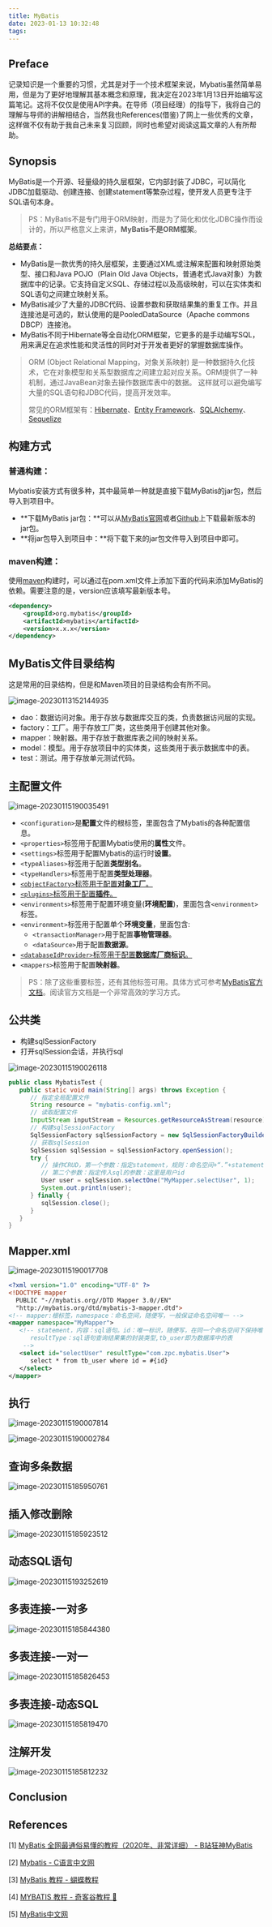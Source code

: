 ```yaml
---
title: MyBatis
date: 2023-01-13 10:32:48
tags:
---
```




## Preface

记录知识是一个重要的习惯，尤其是对于一个技术框架来说，Mybatis虽然简单易用，但是为了更好地理解其基本概念和原理，我决定在2023年1月13日开始编写这篇笔记。这将不仅仅是使用API字典。在导师（项目经理）的指导下，我将自己的理解与导师的讲解相结合，当然我也References(借鉴)了网上一些优秀的文章，这样做不仅有助于我自己未来复习回顾，同时也希望对阅读这篇文章的人有所帮助。

## Synopsis

MyBatis是一个开源、轻量级的持久层框架，它内部封装了JDBC，可以简化JDBC加载驱动、创建连接、创建statement等繁杂过程，使开发人员更专注于SQL语句本身。

> PS：MyBatis不是专门用于ORM映射，而是为了简化和优化JDBC操作而设计的，所以严格意义上来讲，**MyBatis不是ORM框架**。

**总结要点：**

* MyBatis是一款优秀的持久层框架，主要通过XML或注解来配置和映射原始类型、接口和Java POJO（Plain Old Java Objects，普通老式Java对象）为数据库中的记录。它支持自定义SQL、存储过程以及高级映射，可以在实体类和SQL语句之间建立映射关系。
* MyBatis减少了大量的JDBC代码、设置参数和获取结果集的重复工作。并且连接池是可选的，默认使用的是PooledDataSource（Apache commons DBCP）连接池。
* MyBatis不同于Hibernate等全自动化ORM框架，它更多的是手动编写SQL，用来满足在追求性能和灵活性的同时对于开发者更好的掌握数据库操作。

> ORM (Object Relational Mapping，对象关系映射) 是一种数据持久化技术，它在对象模型和关系型数据库之间建立起对应关系。ORM提供了一种机制，通过JavaBean对象去操作数据库表中的数据。 这样就可以避免编写大量的SQL语句和JDBC代码，提高开发效率。
>
> 常见的ORM框架有：[Hibernate](https://stackshare.io/hibernate)、[Entity Framework](https://stackshare.io/entity-framework)、[SQLAlchemy](https://stackshare.io/sqlalchemy)、[Sequelize](https://stackshare.io/sequelize)

## 构建方式

### 普通构建：

Mybatis安装方式有很多种，其中最简单一种就是直接下载MyBatis的jar包，然后导入到项目中。

* **下载MyBatis jar包：**可以从[MyBatis官网](http://mybatis.org)或者[Github](https://github.com/mybatis/mybatis-3/releases)上下载最新版本的jar包。
* **将jar包导入到项目中：**将下载下来的jar包文件导入到项目中即可。

### maven构建：

使用[maven](https://mvnrepository.com/)构建时，可以通过在pom.xml文件上添加下面的代码来添加MyBatis的依赖。需要注意的是，version应该填写最新版本号。

~~~xml
<dependency>
    <groupId>org.mybatis</groupId>
    <artifactId>mybatis</artifactId>
    <version>x.x.x</version>
</dependency>
~~~

## MyBatis文件目录结构

这是常用的目录结构，但是和Maven项目的目录结构会有所不同。

![image-20230113152144935](https://wrxinyue.oss-cn-hongkong.aliyuncs.com/img/image-20230113152144935.png)

* dao：数据访问对象。用于存放与数据库交互的类，负责数据访问层的实现。
* factory：工厂。用于存放工厂类，这些类用于创建其他对象。
* mapper：映射器。用于存放于数据库表之间的映射关系。
* model：模型。用于存放项目中的实体类，这些类用于表示数据库中的表。
* test：测试。用于存放单元测试代码。

## 主配置文件

![image-20230115190035491](https://wrxinyue.oss-cn-hongkong.aliyuncs.com/img/image-20230115190035491.png)

* `<configuration>`是**配置**文件的根标签，里面包含了Mybatis的各种配置信息。
* `<properties>`标签用于配置Mybatis使用的**属性**文件。
* `<settings>`标签用于配置Mybatis的运行时**设置**。
* `<typeAliases>`标签用于配置**类型别名**。
* `<typeHandlers>`标签用于配置**类型处理器**。
* <u>`<objectFactory>`标签用于配置**对象工厂**。</u>
* <u>`<plugins>`标签用于配置**插件**。</u>
* `<environments>`标签用于配置环境变量(**环境配置**)，里面包含`<environment>`标签。
* `<environment>`标签用于配置单个**环境变量**，里面包含:
  * `<transactionManager>`用于配置**事物管理器**。
  * `<dataSource>`用于配置**数据源**。
* <u>`<databaseIdProvider>`标签用于配置**数据库厂商标识**。</u>
* `<mappers>`标签用于配置**映射器**。

> PS：除了这些重要标签，还有其他标签可用。具体方式可参考[MyBatis官方文档](https://mybatis.net.cn/configuration.html)。阅读官方文档是一个非常高效的学习方式。

## 公共类

* 构建sqlSessionFactory
* 打开sqlSession会话，并执行sql

![image-20230115190026118](https://wrxinyue.oss-cn-hongkong.aliyuncs.com/img/image-20230115190026118.png)

~~~java
public class MybatisTest {
   public static void main(String[] args) throws Exception {
      // 指定全局配置文件
      String resource = "mybatis-config.xml";
      // 读取配置文件
      InputStream inputStream = Resources.getResourceAsStream(resource);
      // 构建sqlSessionFactory
      SqlSessionFactory sqlSessionFactory = new SqlSessionFactoryBuilder().build(inputStream);
      // 获取sqlSession
      SqlSession sqlSession = sqlSessionFactory.openSession();
      try {
         // 操作CRUD，第一个参数：指定statement，规则：命名空间+“.”+statementId
         // 第二个参数：指定传入sql的参数：这里是用户id
         User user = sqlSession.selectOne("MyMapper.selectUser", 1);
         System.out.println(user);
      } finally {
         sqlSession.close();
      }
   }
}
~~~

## Mapper.xml

![image-20230115190017708](https://wrxinyue.oss-cn-hongkong.aliyuncs.com/img/image-20230115190017708.png)

~~~xml
<?xml version="1.0" encoding="UTF-8" ?>
<!DOCTYPE mapper
  PUBLIC "-//mybatis.org//DTD Mapper 3.0//EN"
  "http://mybatis.org/dtd/mybatis-3-mapper.dtd">
<!-- mapper:根标签，namespace：命名空间，随便写，一般保证命名空间唯一 -->
<mapper namespace="MyMapper">
   <!-- statement，内容：sql语句。id：唯一标识，随便写，在同一个命名空间下保持唯一
      resultType：sql语句查询结果集的封装类型,tb_user即为数据库中的表
    -->
   <select id="selectUser" resultType="com.zpc.mybatis.User">
      select * from tb_user where id = #{id}
   </select>
</mapper>
~~~

## 执行

![image-20230115190007814](https://wrxinyue.oss-cn-hongkong.aliyuncs.com/img/image-20230115190007814.png)

![image-20230115190002784](https://wrxinyue.oss-cn-hongkong.aliyuncs.com/img/image-20230115190002784.png)

## 查询多条数据

![image-20230115185950761](https://wrxinyue.oss-cn-hongkong.aliyuncs.com/img/image-20230115185950761.png)

## 插入修改删除

![image-20230115185923512](https://wrxinyue.oss-cn-hongkong.aliyuncs.com/img/image-20230115185923512.png)

## 动态SQL语句

![image-20230115193252619](https://wrxinyue.oss-cn-hongkong.aliyuncs.com/img/image-20230115193252619.png)

## 多表连接-一对多

![image-20230115185844380](https://wrxinyue.oss-cn-hongkong.aliyuncs.com/img/image-20230115185844380.png)

## 多表连接-一对一

![image-20230115185826453](https://wrxinyue.oss-cn-hongkong.aliyuncs.com/img/image-20230115185826453.png)

## 多表连接-动态SQL

![image-20230115185819470](https://wrxinyue.oss-cn-hongkong.aliyuncs.com/img/image-20230115185819470.png)

## 注解开发

![image-20230115185812232](https://wrxinyue.oss-cn-hongkong.aliyuncs.com/img/image-20230115185812232.png)



## Conclusion

## References

[1] [MyBatis 全网最通俗易懂的教程（2020年、非常详细） - B站狂神MyBatis](https://blog.csdn.net/wanglei19891210/article/details/105653841)

[2] [Mybatis - C语言中文网](http://c.biancheng.net/mybatis/)

[3] [MyBatis 教程 - 蝴蝶教程](https://www.jc2182.com/mybatis/mybatis-jiaocheng.html)

[4] [MYBATIS 教程 - 奇客谷教程 💯](https://www.qikegu.com/docs/1868)

[5] [MyBatis中文网](https://mybatis.net.cn/)
